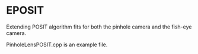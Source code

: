 # EPOSIT
Extending POSIT algorithm fits for both the pinhole camera and the fish-eye camera.

PinholeLensPOSIT.cpp is an example file. 


